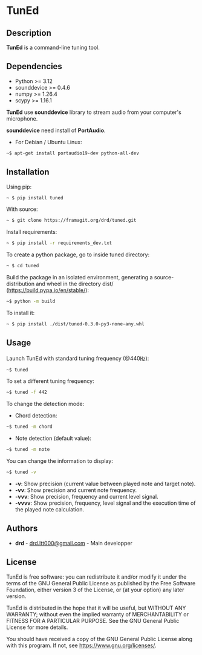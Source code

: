 # TunEd

## Description

**TunEd** is a command-line tuning tool.

## Dependencies

- Python >= 3.12
- sounddevice >= 0.4.6
- numpy >= 1.26.4
- scypy >= 1.16.1

**TunEd** use **sounddevice** library to stream audio from your computer's microphone.

**sounddevice** need install of **PortAudio**.

- For Debian / Ubuntu Linux:

```bash
~$ apt-get install portaudio19-dev python-all-dev
```

## Installation

Using pip:

```bash
~ $ pip install tuned
```

With source:

```bash
~ $ git clone https://framagit.org/drd/tuned.git
```

Install requirements:

```bash
~ $ pip install -r requirements_dev.txt
```

To create a python package, go to inside tuned directory:

```bash
~ $ cd tuned
```

Build the package in an isolated environment, generating a source-distribution and wheel in the directory dist/ (<https://build.pypa.io/en/stable/>):

```bash
~$ python -m build
```

To install it:

```bash
~ $ pip install ./dist/tuned-0.3.0-py3-none-any.whl
```

## Usage

Launch TunEd with standard tuning frequency (@440㎐):

```bash
~$ tuned
```

To set a different tuning frequency:

```bash
~$ tuned -f 442
```

To change the detection mode:

- Chord detection:

```bash
~$ tuned -m chord
```

- Note detection (default value):

```bash
~$ tuned -m note
```

You can change the information to display:

```bash
~$ tuned -v
```

- **-v**: Show precision (current value between played note and target note).
- **-vv**: Show precision and current note frequency.
- **-vvv**: Show precision, frequency and current level signal.
- **-vvvv**: Show precision, frequency, level signal and the execution time of the played note calculation.

## Authors

- **drd** - <drd.ltt000@gmail.com> - Main developper

## License

TunEd is free software: you can redistribute it and/or modify it under the terms of the GNU General Public License as published by the Free Software Foundation, either version 3 of the License, or (at your option) any later version.

TunEd is distributed in the hope that it will be useful, but WITHOUT ANY WARRANTY; without even the implied warranty of MERCHANTABILITY or FITNESS FOR A PARTICULAR PURPOSE. See the GNU General Public License for more details.

You should have received a copy of the GNU General Public License along with this program. If not, see <https://www.gnu.org/licenses/>.

